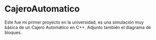 # CajeroAutomatico
Este fue mi primer proyecto en la universidad, es una simulación muy básica de un Cajero Automático en C++. Adjunto también el diagrama de bloques.
